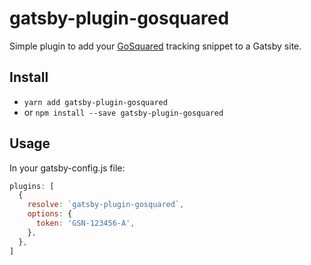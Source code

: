 # gatsby-plugin-gosquared

Simple plugin to add your [GoSquared](https://www.gosquared.com/) tracking snippet to a Gatsby site.

## Install
- `yarn add gatsby-plugin-gosquared`
- or `npm install --save gatsby-plugin-gosquared`

## Usage
In your gatsby-config.js file:

```js
plugins: [
  {
    resolve: `gatsby-plugin-gosquared`,
    options: {
      token: 'GSN-123456-A',
    },
  },
]
```
